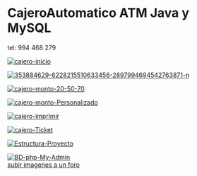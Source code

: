 # CajeroAutomatico ATM  Java y MySQL
tel: 994 468 279


<a href='https://postimg.cc/yg85S7Wh' target='_blank'><img src='https://i.postimg.cc/0QYqFQs4/cajero-inicio.png' border='0' alt='cajero-inicio'/></a>

<a href='https://postimages.org/' target='_blank'><img src='https://i.postimg.cc/J7c4w5KQ/353884629-6228215510633456-2897994694542763871-n.png' border='0' alt='353884629-6228215510633456-2897994694542763871-n'/></a>

<a href='https://postimg.cc/5XtxbWSz' target='_blank'><img src='https://i.postimg.cc/fRck7w38/cajero-monto-20-50-70.png' border='0' alt='cajero-monto-20-50-70'/></a>

<a href='https://postimg.cc/crBHdmqp' target='_blank'><img src='https://i.postimg.cc/wTSscfwj/cajero-monto-Personalizado.png' border='0' alt='cajero-monto-Personalizado'/></a>

<a href='https://postimages.org/' target='_blank'><img src='https://i.postimg.cc/Kzk2NNqm/cajero-imprimir.png' border='0' alt='cajero-imprimir'/></a>

<a href='https://postimages.org/' target='_blank'><img src='https://i.postimg.cc/5jcNvGfc/cajero-Ticket.png' border='0' alt='cajero-Ticket'/></a>

<a href='https://postimages.org/' target='_blank'><img src='https://i.postimg.cc/T1LZV3P1/Estructura-Proyecto.png' border='0' alt='Estructura-Proyecto'/></a>

<a href='https://postimages.org/' target='_blank'><img src='https://i.postimg.cc/jSbyY3Pk/BD-php-My-Admin.png' border='0' alt='BD-php-My-Admin'/></a><br /><a href='https://postimages.org/es/'>subir imagenes a un foro</a><br />
